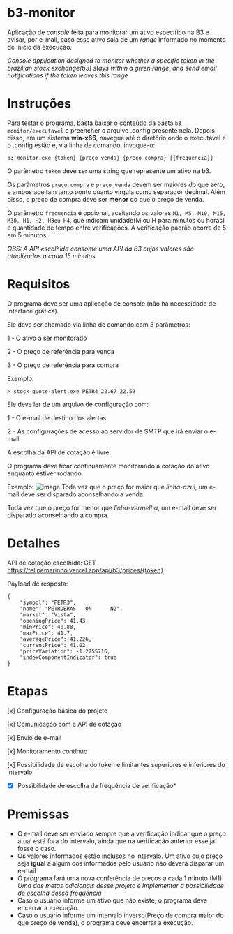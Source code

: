 # b3-monitor
Aplicação de _console_ feita para monitorar um ativo específico na B3 e avisar, por e-mail, caso esse ativo saia de um _range_ informado no momento de início da execução.

_Console application designed to monitor whether a specific token in the brazilian stock exchange(b3) stays within a given range, and send email notifications if the token leaves this range_
# Instruções
Para testar o programa, basta baixar o conteúdo da pasta ```b3-monitor/executavel``` e preencher o arquivo .config presente nela. Depois disso, em um sistema **win-x86**, navegue até o diretório onde o executável e o .config estão e, via linha de comando, invoque-o:

```b3-monitor.exe {token} {preço_venda} {preço_compra} [{frequencia}]```

O parâmetro ```token``` deve ser uma string que represente um ativo na b3.

Os parâmetros ```preço_compra``` e ```preço_venda``` devem ser maiores do que zero, e ambos aceitam tanto ponto quanto vírgula como separador decimal. Além disso, o preço de compra deve ser **menor** do que o preço de venda.

O parâmetro ```frequencia``` é opcional, aceitando os valores ```M1, M5, M10, M15, M30, H1, H2, H3ou H4```, que indicam unidade(M ou H para minutos ou horas) e quantidade de tempo entre verificações. A verificação padrão ocorre de 5 em 5 minutos.

*OBS: A API escolhida consome uma API da B3 cujos valores são atualizados a cada 15 minutos*

# Requisitos
O programa deve ser uma aplicação de console (não há necessidade de interface gráfica).

Ele deve ser chamado via linha de comando com 3 parâmetros:

1 - O ativo a ser monitorado

2 - O preço de referência para venda

3 - O preço de referência para compra

Exemplo:

```> stock-quote-alert.exe PETR4 22.67 22.59``` 

Ele deve ler de um arquivo de configuração com:

1 - O e-mail de destino dos alertas

2 - As configurações de acesso ao servidor de SMTP que irá enviar o e-mail

A escolha da API de cotação é livre.

O programa deve ficar continuamente monitorando a cotação do ativo enquanto estiver rodando.

Exemplo: 
![image](https://github.com/user-attachments/assets/7085cf7b-84fc-43f4-94e0-fc2e55e87226)
Toda vez que o preço for maior que _linha-azul_, um e-mail deve ser disparado aconselhando a venda.

Toda vez que o preço for menor que _linha-vermelha_, um e-mail deve ser disparado aconselhando a compra.


# Detalhes
API de cotação escolhida: GET https://felipemarinho.vercel.app/api/b3/prices/{token}

Payload de resposta:

```
{
    "symbol": "PETR3",
    "name": "PETROBRAS   ON      N2",
    "market": "Vista",
    "openingPrice": 41.43,
    "minPrice": 40.88,
    "maxPrice": 41.7,
    "averagePrice": 41.226,
    "currentPrice": 41.02,
    "priceVariation": -1.2755716,
    "indexComponentIndicator": true
}
```
# Etapas
[x] Configuração básica do projeto

[x] Comunicação com a API de cotação

[x] Envio de e-mail

[x] Monitoramento contínuo

[x] Possibilidade de escolha do token e limitantes superiores e inferiores do intervalo

*[x] Possibilidade de escolha da frequência de verificação*

# Premissas

- O e-mail deve ser enviado sempre que a verificação indicar que o preço atual está fora do intervalo, ainda que na verificação anterior esse já fosse o caso.
- Os valores informados estão inclusos no intervalo. Um ativo cujo preço seja **igual** a algum dos informados pelo usuário não deverá disparar um e-mail
- O programa fará uma nova conferência de preços a cada 1 minuto (M1) *Uma das metas adicionais desse projeto é implementar a possibilidade de escolha dessa frequência*
- Caso o usuário informe um ativo que não existe, o programa deve encerrar a execução.
- Caso o usuário informe um intervalo inverso(Preço de compra maior do que preço de venda), o programa deve encerrar a execução.
